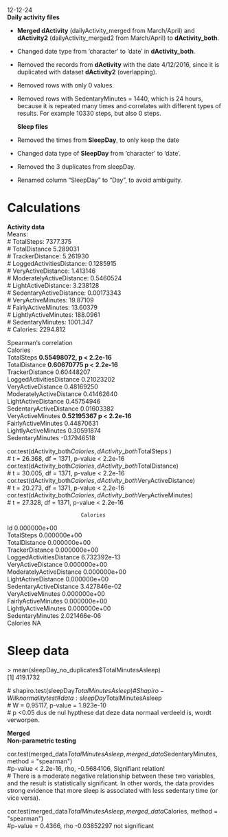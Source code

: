 12-12-24  
	**Daily activity files**

* **Merged dActivity** (dailyActivity\_merged from March/April) and **dActivity2** (dailyActivity\_merged2 from March/April) to **dActivity\_both**.   
* Changed date type from ‘character’ to ‘date’ in **dActivity\_both**.   
* Removed the records from **dActivity** with the date 4/12/2016, since it is duplicated with dataset **dActivity2** (overlapping).   
* Removed rows with only 0 values.  
* Removed rows with SedentaryMinutes \= 1440, which is 24 hours, because it is repeated many times and correlates with different types of results. For example 10330 steps, but also 0 steps.  
    
  **Sleep files**  
* Removed the times from **SleepDay**, to only keep the date  
* Changed data type of **SleepDay** from ‘character’ to ‘date’.   
* Removed the 3 duplicates from sleepDay.  
* Renamed column “SleepDay” to “Day”, to avoid ambiguity. 

# Calculations 

**Activity data**  
Means:  
\# TotalSteps: 			7377.375  
\# TotalDistance		5.289031  
\# TrackerDistance: 		5.261930  
\# LoggedActivitiesDistance: 	0.1285915  
\# VeryActiveDistance: 	1.413146  
\# ModeratelyActiveDistance: 	0.5460524  
\# LightActiveDistance: 	3.238128  
\# SedentaryActiveDistance: 	0.00173343  
\# VeryActiveMinutes: 		19.87109  
\# FairlyActiveMinutes: 	13.60379  
\# LightlyActiveMinutes: 	188.0961  
\# SedentaryMinutes: 		1001.347  
\# Calories: 			2294.812

Spearman’s correlation  
                           Calories  
TotalSteps                **0.55498072,  p \< 2.2e-16**  
TotalDistance             **0.60670775   p \< 2.2e-16**  
TrackerDistance           0.60448207  
LoggedActivitiesDistance  0.21023202  
VeryActiveDistance        0.48169250  
ModeratelyActiveDistance  0.41462640  
LightActiveDistance       0.45754946  
SedentaryActiveDistance   0.01603382  
VeryActiveMinutes         **0.52195367   p \< 2.2e-16**  
FairlyActiveMinutes       0.44870631  
LightlyActiveMinutes      0.30591874  
SedentaryMinutes         \-0.17946518

cor.test(dActivity\_both$Calories, dActivity\_both$TotalSteps )  
\# t \= 26.368, df \= 1371, p-value \< 2.2e-16  
cor.test(dActivity\_both$Calories, dActivity\_both$TotalDistance)  
\# t \= 30.005, df \= 1371, p-value \< 2.2e-16  
cor.test(dActivity\_both$Calories, dActivity\_both$VeryActiveDistance)  
\# t \= 20.273, df \= 1371, p-value \< 2.2e-16  
cor.test(dActivity\_both$Calories, dActivity\_both$VeryActiveMinutes)  
\# t \= 27.328, df \= 1371, p-value \< 2.2e-16

                            Calories  
Id                       0.000000e+00  
TotalSteps               0.000000e+00  
TotalDistance            0.000000e+00  
TrackerDistance          0.000000e+00  
LoggedActivitiesDistance 6.732392e-13  
VeryActiveDistance       0.000000e+00  
ModeratelyActiveDistance 0.000000e+00  
LightActiveDistance      0.000000e+00  
SedentaryActiveDistance  3.427846e-02  
VeryActiveMinutes        0.000000e+00  
FairlyActiveMinutes      0.000000e+00  
LightlyActiveMinutes     0.000000e+00  
SedentaryMinutes         2.021466e-06  
Calories                           NA

# **Sleep data**

\> mean(sleepDay\_no\_duplicates$TotalMinutesAsleep)  
\[1\] 419.1732

\# shapiro.test(sleepDay$TotalMinutesAsleep)  
\# Shapiro-Wilk normality test  
\# data:  sleepDay$TotalMinutesAsleep  
\# W \= 0.95117, p-value \= 1.923e-10  
\# p \<0.05 dus de nul hypthese dat deze data normaal verdeeld is, wordt verworpen. 

**Merged**  
**Non-parametric testing**

cor.test(merged\_data$TotalMinutesAsleep, merged\_data$SedentaryMinutes, method \= "spearman")  
\#p-value \< 2.2e-16, rho, \-0.5684106, Signifiant relation\!   
\# There is a moderate negative relationship between these two variables, and the result is statistically significant. In other words, the data provides strong evidence that more sleep is associated with less sedentary time (or vice versa).

cor.test(merged\_data$TotalMinutesAsleep, merged\_data$Calories, method \= "spearman")  
\#p-value \= 0.4366, rho \-0.03852297 not significant

